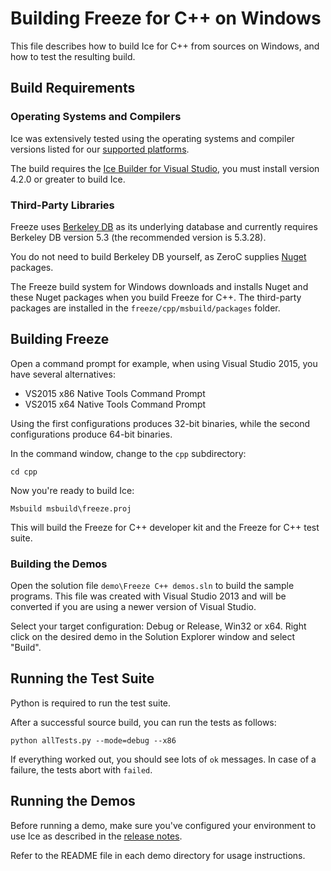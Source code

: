 # Building Freeze for C++ on Windows

This file describes how to build Ice for C++ from sources on Windows, and how
to test the resulting build.

## Build Requirements

### Operating Systems and Compilers

Ice was extensively tested using the operating systems and compiler versions
listed for our [supported platforms][1].

The build requires the [Ice Builder for Visual Studio][5], you must install
version 4.2.0 or greater to build Ice.

### Third-Party Libraries

Freeze uses [Berkeley DB][2] as its underlying database and currently requires
Berkeley DB version 5.3 (the recommended version is 5.3.28).

You do not need to build Berkeley DB yourself, as ZeroC supplies
[Nuget][3] packages.

The Freeze build system for Windows downloads and installs Nuget and these
Nuget packages when you build Freeze for C++. The third-party packages
are installed in the ``freeze/cpp/msbuild/packages`` folder.

## Building Freeze

Open a command prompt for example, when using Visual Studio 2015, you have
several alternatives:

- VS2015 x86 Native Tools Command Prompt
- VS2015 x64 Native Tools Command Prompt

Using the first configurations produces 32-bit binaries, while the second
configurations produce 64-bit binaries.

In the command window, change to the `cpp` subdirectory:

    cd cpp

Now you're ready to build Ice:

    Msbuild msbuild\freeze.proj

This will build the Freeze for C++ developer kit and the Freeze for C++ test suite.

### Building the Demos

Open the solution file `demo\Freeze C++ demos.sln` to build the sample programs.
This file was created with Visual Studio 2013 and will be converted if you are
using a newer version of Visual Studio.

Select your target configuration: Debug or Release, Win32 or x64. Right click on
the desired demo in the Solution Explorer window and select "Build".

## Running the Test Suite

Python is required to run the test suite.

After a successful source build, you can run the tests as follows:

    python allTests.py --mode=debug --x86

If everything worked out, you should see lots of `ok` messages. In case of a
failure, the tests abort with `failed`.

## Running the Demos

Before running a demo, make sure you've configured your environment to use Ice
as described in the [release notes][4].

Refer to the README file in each demo directory for usage instructions.

[1]: https://doc.zeroc.com/display/Freeze37/Supported+Platforms+for+Freeze+3.7.0
[2]: http://www.oracle.com/us/products/database/berkeley-db/overview/index.htm
[3]: https://www.nuget.org
[4]: https://doc.zeroc.com/display/Freeze37/Release+Notes
[5]: https://github.com/zeroc-ice/ice-builder-visualstudio
